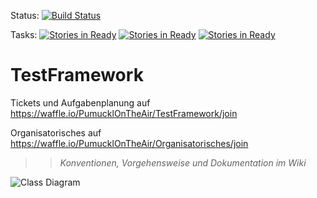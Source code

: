 Status: [![Build Status](https://travis-ci.org/PumucklOnTheAir/TestFramework.svg)](https://travis-ci.org/PumucklOnTheAir/TestFramework)

Tasks:
[![Stories in Ready](https://badge.waffle.io/PumucklOnTheAir/TestFramework.svg?label=ready&title=Ready)](http://waffle.io/PumucklOnTheAir/TestFramework)
[![Stories in Ready](https://badge.waffle.io/PumucklOnTheAir/TestFramework.svg?label=In%20Progress&title=In%20Progress)](http://waffle.io/PumucklOnTheAir/TestFramework)
[![Stories in Ready](https://badge.waffle.io/PumucklOnTheAir/TestFramework.svg?label=review&title=Review)](http://waffle.io/PumucklOnTheAir/TestFramework)
# TestFramework

Tickets und Aufgabenplanung auf
https://waffle.io/PumucklOnTheAir/TestFramework/join

Organisatorisches auf 
https://waffle.io/PumucklOnTheAir/Organisatorisches/join



>> _Konventionen, Vorgehensweise und Dokumentation im Wiki_

![Class Diagram](http://plantuml.com/plantuml/svg/3SSx3i8m303Ggy05ufsD4xG3UsLSAx68dSeVSNrusxkBqQoJo-TjP5xn073yjYuvwbt1JikIBHijXRsqw3CtUmr-YiFc7Kq2Sxa43GvGZ6G7cXXnbCxZ5EoEsgv_VW00)

